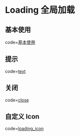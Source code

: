 # Loading 全局加载

## 基本使用

code=[基本使用](loading)

## 提示

code=[text](loading_text)

## 关闭

code=[close](loading_close)

## 自定义 Icon

code=[loading_icon](loading_icon)

